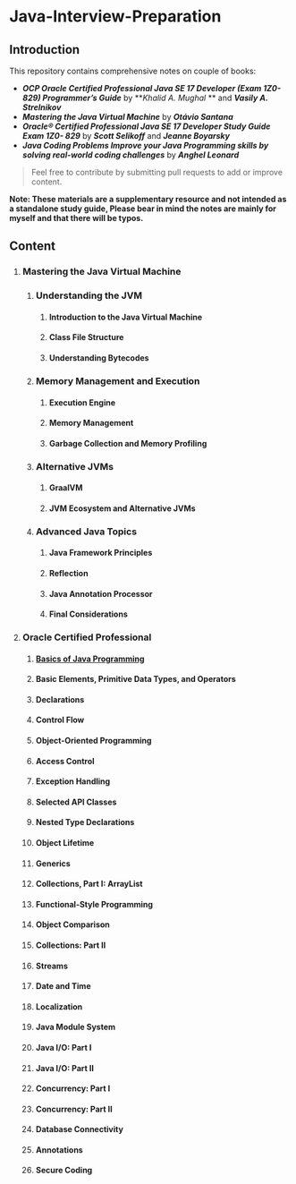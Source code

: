 # Java-Interview-Preparation

## Introduction

This repository contains comprehensive notes on couple of books:

* **_OCP Oracle Certified Professional Java SE 17 Developer (Exam 1Z0-829) Programmer’s Guide_** by **_Khalid A. Mughal_
  ** and **_Vasily
  A. Strelnikov_**
* **_Mastering the Java Virtual Machine_** by **_Otávio Santana_**
* **_Oracle® Certified Professional Java SE 17 Developer Study Guide Exam 1Z0- 829_** by
  **_Scott Selikoff_** and **_Jeanne Boyarsky_**
* **_Java Coding Problems Improve your Java Programming skills by solving real-world coding challenges_** by
  _**Anghel Leonard**_

> Feel free to contribute by submitting pull requests to add or improve content.

**Note: These materials are a supplementary resource and not intended as a standalone study guide, Please bear in mind
the notes are mainly for myself and that there will be typos.**

## Content

1. ### Mastering the Java Virtual Machine
    1. ### Understanding the JVM
        1. #### Introduction to the Java Virtual Machine
        2. #### Class File Structure
        3. #### Understanding Bytecodes
    2. ### Memory Management and Execution
        1. #### Execution Engine
        2. #### Memory Management
        3. #### Garbage Collection and Memory Profiling
    3. ### Alternative JVMs
        1. #### GraalVM
        2. #### JVM Ecosystem and Alternative JVMs
    4. ### Advanced Java Topics
        1. #### Java Framework Principles
        2. #### Reflection
        3. #### Java Annotation Processor
        4. #### Final Considerations
2. ### Oracle Certified Professional
    1. #### [Basics of Java Programming](./OracleCertifiedProfessional/chapter-1.md)
    2. #### Basic Elements, Primitive Data Types, and Operators
    3. #### Declarations
    4. #### Control Flow
    5. #### Object-Oriented Programming
    6. #### Access Control
    7. #### Exception Handling
    8. #### Selected API Classes
    9. #### Nested Type Declarations
    10. #### Object Lifetime
    11. #### Generics
    12. #### Collections, Part I: ArrayList<E>
    13. #### Functional-Style Programming
    14. #### Object Comparison
    15. #### Collections: Part II
    16. #### Streams
    17. #### Date and Time
    18. #### Localization
    19. #### Java Module System
    20. #### Java I/O: Part I
    21. #### Java I/O: Part II
    22. #### Concurrency: Part I
    23. #### Concurrency: Part II
    24. #### Database Connectivity
    25. #### Annotations
    26. #### Secure Coding
